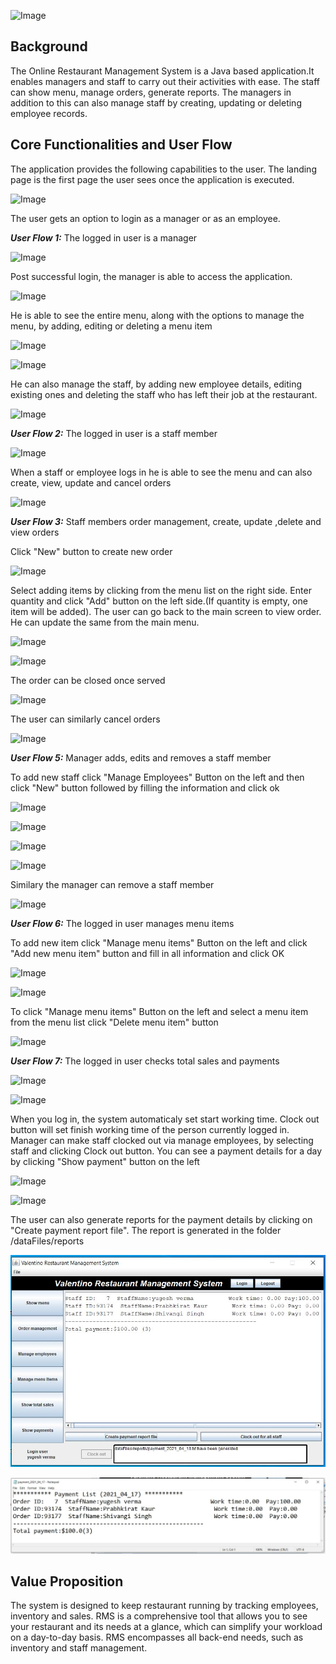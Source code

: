 ![Image](images/Logo.jpg)
## Background

The Online Restaurant Management System is a Java based application.It enables managers and staff to carry out their activities with ease. The staff can show menu, manage orders, generate reports.  The managers in addition to this can also manage staff by creating, updating or deleting employee records.

## Core Functionalities and User Flow
The application provides the following capabilities to the user. The landing page is the first page the user sees once the application is executed.

![Image](images/landing_page.JPG)

The user gets an option to login as a manager or as an employee.

***User Flow 1:*** The logged in user is a manager

![Image](images/manager_login.JPG)

Post successful login, the manager is able to access the application.

![Image](images/manager_login_success.JPG)

He is able to see the entire menu, along with the options to manage the menu, by adding, editing or deleting a menu item

![Image](images/menu.JPG)

![Image](images/menu_management.JPG)

He can also manage the staff, by adding new employee details, editing existing ones and deleting the staff who has left their job at the restaurant.

![Image](images/staff_management.JPG)

***User Flow 2:*** The logged in user is a staff member

![Image](images/staff_login.JPG)

When a staff or employee logs in he is able to see the menu and can also create, view, update and cancel orders

![Image](images/order_management.JPG)

***User Flow 3:*** Staff members order management, create, update ,delete and view orders

Click "New" button to create new order

![Image](images/new_order.JPG)

Select adding items by clicking from the menu list on the right side. Enter quantity and click "Add" button on the left side.(If quantity is empty, one item will be added). The user can go back to the main screen to view order. He can update the same from the main menu.

![Image](images/create_order.JPG)

![Image](images/created_order_view.JPG)

The order can be closed once served

![Image](images/close_order.JPG)

The user can similarly cancel orders

![Image](images/cancel_order.JPG)

***User Flow 5:*** Manager adds, edits and removes a staff member

To add new staff click "Manage Employees" Button on the left and then click "New" button followed by filling the information and click ok

![Image](images/staff_list.JPG)

![Image](images/add_staff.JPG)

![Image](images/new_staff.JPG)

![Image](images/new_staff_1.JPG)

Similary the manager can remove a staff member

![Image](images/delete_staff.JPG)

***User Flow 6:*** The logged in user manages menu items

To add new item click "Manage menu items" Button on the left and click "Add new menu item" button and fill in all information and click OK

![Image](images/menu_1.JPG)

![Image](images/new_menu.JPG)

To click "Manage menu items" Button on the left and select a menu item from the menu list click "Delete menu item" button

![Image](images/delete_menu.JPG)

***User Flow 7:*** The logged in user checks total sales and payments

![Image](images/total_sales_payments.JPG)

![Image](images/total_sales_payments_2.JPG)

When you log in, the system automaticaly set start working time.
Clock out button will set finish working time of the person currently logged in.
Manager can make staff clocked out via manage employees, by selecting staff and clicking Clock out button.
You can see a payment details for a day by clicking "Show payment" button on the left

![Image](images/wages.JPG)

![Image](images/wages_1.JPG)

The user can also generate reports for the payment details by clicking on "Create payment report file". The report is generated in the folder /dataFiles/reports

![Image](images/report_1.JPG)

![Image](images/report_2.JPG)

## Value Proposition
The system is designed to keep restaurant running by tracking employees, inventory and sales.  RMS is a comprehensive tool that allows you to see your restaurant and its needs at a glance, which can simplify your workload on a day-to-day basis. RMS encompasses all back-end needs, such as inventory and staff management.



